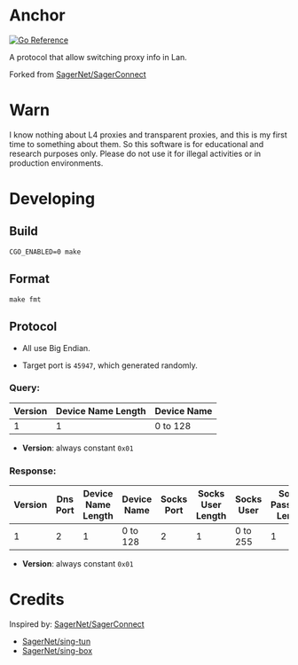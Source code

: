 # Anchor

[![Go Reference](https://pkg.go.dev/badge/github.com/xchacha20-poly1305/anchor.svg)](https://pkg.go.dev/github.com/xchacha20-poly1305/anchor)

A protocol that allow switching proxy info in Lan.

Forked from [SagerNet/SagerConnect](https://github.com/SagerNet/SagerConnect)

# Warn

I know nothing about L4 proxies and transparent proxies, and this is my first time to
something about them. So this software is for educational and research purposes only.
Please do not use it for illegal activities or in production environments.

# Developing

## Build

```shell
CGO_ENABLED=0 make
```

## Format

```shell
make fmt
```

## Protocol

* All use Big Endian.

* Target port is `45947`, which generated randomly.

### Query:

| Version | Device Name Length | Device Name |
 |---------|--------------------|-------------|
| 1       | 1                  | 0 to 128    |

- **Version**: always constant `0x01`

### Response:

| Version | Dns Port | Device Name Length | Device Name | Socks Port | Socks User Length | Socks User | Socks Password Length | Socks Password |
|---------|----------|--------------------|-------------|------------|-------------------|------------|-----------------------|----------------|
| 1       | 2        | 1                  | 0 to 128    | 2          | 1                 | 0 to 255   | 1                     | 0 to 255       |

- **Version**: always constant `0x01`

# Credits

Inspired by: [SagerNet/SagerConnect](https://github.com/SagerNet/SagerConnect)

- [SagerNet/sing-tun](https://github.com/SagerNet/sing-tun)
- [SagerNet/sing-box](https://github.com/SagerNet/sing-box)